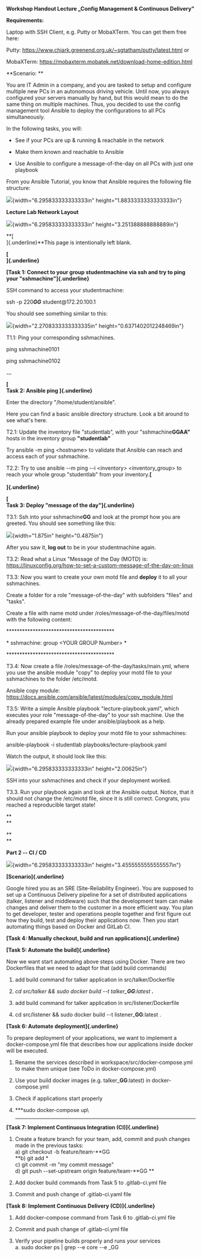 **Workshop Handout Lecture „Config Management & Continuous Delivery"**

**Requirements:**

Laptop with SSH Client, e.g. Putty or MobaXTerm. You can get them free
here:

Putty: <https://www.chiark.greenend.org.uk/~sgtatham/putty/latest.html>
or

MobaXTerm: <https://mobaxterm.mobatek.net/download-home-edition.html>

**Scenario: **

You are IT Admin in a company, and you are tasked to setup and configure
multiple new PCs in an autonomous driving vehicle. Until now, you always
configured your servers manually by hand, but this would mean to do the
same thing on multiple machines. Thus, you decided to use the config
management tool Ansible to deploy the configurations to all PCs
simultaneously.

In the following tasks, you will:

-   See if your PCs are up & running & reachable in the network

-   Make them known and reachable to Ansible

-   Use Ansible to configure a message-of-the-day on all PCs with just
    one playbook

From you Ansible Tutorial, you know that Ansible requires the following
file structure:

![](.//media/image1.png){width="6.295833333333333in"
height="1.8833333333333333in"}

**Lecture Lab Network Layout**

![](.//media/image2.png){width="6.295833333333333in"
height="3.251388888888889in"}

**[\
]{.underline}**This page is intentionally left blank.

**[\
]{.underline}**

**[Task 1: Connect to your group studentmachine via ssh and try to ping
your "sshmachine"]{.underline}**

SSH command to access your studentmachine:

ssh -p 220***GG*** student\@172.20.100.1

You should see something similar to this:

![](.//media/image3.png){width="2.2708333333333335in"
height="0.6371402012248469in"}

T1.1: Ping your corresponding sshmachines.

ping sshmachine0101

ping sshmachine0102

**...**

**[\
Task 2: Ansible ping ]{.underline}**

Enter the directory "/home/student/ansible".

Here you can find a basic ansible directory structure. Look a bit around
to see what's here.

T2.1: Update the inventory file "studentlab", with your
"sshmachine**GGAA"** hosts in the inventory group **"studentlab"**

Try ansible -m ping \<hostname\> to validate that Ansible can reach and
access each of your sshmachine.

T2.2: Try to use ansible --m ping --i \<inventory\> \<inventory\_group\>
to reach your whole group "studentlab" from your inventory.**[\
\
]{.underline}**

**[\
Task 3: Deploy "message of the day"]{.underline}**

T3.1: Ssh into your sshmachine**GG** and look at the prompt how you are
greeted. You should see something like this:

![](.//media/image4.png){width="1.875in" height="0.4875in"}

After you saw it, **log out** to be in your studentmachine again.

T3.2: Read what a Linux "Message of the Day (MOTD) is:\
<https://linuxconfig.org/how-to-set-a-custom-message-of-the-day-on-linux>

T3.3: Now you want to create your own motd file and **deploy** it to all
your sshmachines.

Create a folder for a role "message-of-the-day" with subfolders "files"
and "tasks".

Create a file with name motd under /roles/message-of-the-day/files/motd
with the following content:

\*\*\*\*\*\*\*\*\*\*\*\*\*\*\*\*\*\*\*\*\*\*\*\*\*\*\*\*\*\*\*\*\*\*\*\*\*\*\*\*\*

\* sshmachine: group \<YOUR GROUP Number\> \*

\*\*\*\*\*\*\*\*\*\*\*\*\*\*\*\*\*\*\*\*\*\*\*\*\*\*\*\*\*\*\*\*\*\*\*\*\*\*\*\*\*

T3.4: Now create a file /roles/message-of-the-day/tasks/main.yml, where
you use the ansible module "copy" to deploy your motd file to your
sshmachines to the folder /etc/motd.

Ansible copy module:
<https://docs.ansible.com/ansible/latest/modules/copy_module.html>

T3.5: Write a simple Ansible playbook "lecture-playbook.yaml", which
executes your role "message-of-the-day" to your ssh machine. Use the
already prepared example file under ansible/playbook as a help.

Run your ansible playbook to deploy your motd file to your sshmachines:

ansible-playbook -i studentlab playbooks/lecture-playbook.yaml

Watch the output, it should look like this:

![](.//media/image5.png){width="6.295833333333333in" height="2.00625in"}

SSH into your sshmachines and check if your deployment worked.

T3.3. Run your playbook again and look at the Ansible output. Notice,
that it should not change the /etc/motd file, since it is still correct.
Congrats, you reached a reproducible target state!

**\
**

**\
**

**Part 2 -- CI / CD**

![](.//media/image6.png){width="6.295833333333333in"
height="3.4555555555555557in"}

**[Scenario]{.underline}**

Google hired you as an SRE (Site-Reliability Engineer). You are supposed
to set up a Continuous Delivery pipeline for a set of distributed
applications (talker, listener and middleware) such that the development
team can make changes and deliver them to the customer in a more
efficient way. You plan to get developer, tester and operations people
together and first figure out how they build, test and deploy their
applications now. Then you start automating things based on Docker and
GitLab CI.

**[Task 4: Manually checkout, build and run applications]{.underline}**

**[Task 5: Automate the build]{.underline}**

Now we want start automating above steps using Docker. There are two
Dockerfiles that we need to adapt for that (add build commands)

1.  add build command for talker application in src/talker/Dockerfile

2.  *cd src/talker && sudo docker build --t talker\_**GG**:latest **.***

3.  add build command for talker application in src/listener/Dockerfile

4.  cd src/listener && sudo docker build --t listener\_**GG**:latest .

**[Task 6: Automate deployment]{.underline}**

To prepare deployment of your applications, we want to implement a
docker-compose.yml file that describes how our applications inside
docker will be executed.

1.  Rename the services described in workspace/src/docker-compose.yml to
    make them unique (see ToDo in docker-compose.yml)

2.  Use your build docker images (e.g. talker\_**GG**:latest) in
    docker-compose.yml

3.  Check if applications start properly

4.  ***sudo docker-compose up\
    ***

**[Task 7: Implement Continuous Integration (CI)]{.underline}**

1.  Create a feature branch for your team, add, commit and push changes
    made in the previous tasks:\
    a) git checkout -b feature/team-**GG\
    **b) git add \*\
    c) git commit -m "my commit message"\
    d) git push \--set-upstream origin feature/team-**GG **

2.  Add docker build commands from Task 5 to .gitlab-ci.yml file

3.  Commit and push change of .gitlab-ci.yaml file

**[Task 8: Implement Continuous Delivery (CD)]{.underline}**

1.  Add docker-compose command from Task 6 to .gitlab-ci.yml file

2.  Commit and push change of .gitlab-ci.yml file

3.  Verify your pipeline builds properly and runs your services\
    a. sudo docker ps \| grep --e core --e \_GG
